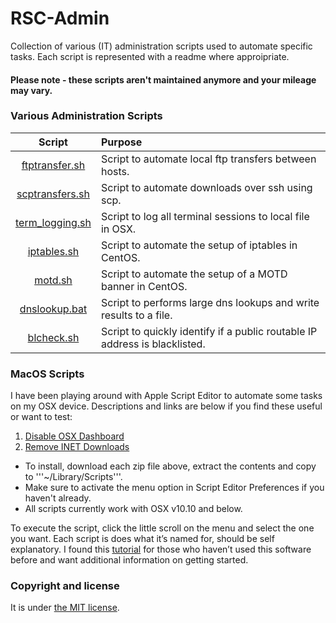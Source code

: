 # RSC-Admin

Collection of various (IT) administration scripts used to automate specific tasks.  Each script is represented with a readme where approipriate.  

#### Please note - these scripts aren't maintained anymore and your mileage may vary.

### Various Administration Scripts

| Script  |  Purpose |
|:-----------:|:--------|
| [ftptransfer.sh](https://github.com/ashbyca/rsc-admin/blob/master/ftptransfer.sh)     | Script to automate local ftp transfers between hosts. |
| [scptransfers.sh](https://github.com/ashbyca/rsc-admin/blob/master/scptransfers.sh)    | Script to automate downloads over ssh using scp.|
| [term_logging.sh](https://github.com/ashbyca/rsc-admin/blob/master/terminal_logging.sh)    | Script to log all terminal sessions to local file in OSX.  |
| [iptables.sh](https://ashby.keybase.pub/Blog/Scripts/iptables.sh) | Script to automate the setup of iptables in CentOS. |
| [motd.sh](https://ashby.keybase.pub/Blog/Scripts/motd.sh) | Script to automate the setup of a MOTD banner in CentOS. |
| [dnslookup.bat](https://github.com/ashbyca/rsc-admin/blob/master/dnslookup.bat)     | Script to performs large dns lookups and write results to a file. |
| [blcheck.sh](https://github.com/ashbyca/rsc-admin/blob/master/blcheck.sh)     | Script to quickly identify if a public routable IP address is blacklisted. |

### MacOS Scripts

I have been playing around with Apple Script Editor to automate some tasks on my OSX device.  Descriptions and links are below if you find these useful or want to test:

1. [Disable OSX Dashboard](https://github.com/ashbyca/rsc-admin/blob/master/Disable%20OSX%20Dashboard.zip)
2. [Remove INET Downloads](https://github.com/ashbyca/rsc-admin/blob/master/Remove%20INET%20Downloads.zip)

* To install, download each zip file above, extract the contents and copy to '''~/Library/Scripts'''.
* Make sure to activate the menu option in Script Editor Preferences if you haven't already.
* All scripts currently work with OSX v10.10 and below.  

To execute the script, click the little scroll on the menu and select the one you want.  Each script is does what it’s named for, should be self explanatory.  I found this [tutorial](https://macosxautomation.com/applescript/firsttutorial/02.html) for those who haven’t used this software before and want additional information on getting started.

### Copyright and license

It is under [the MIT license](/LICENSE).
